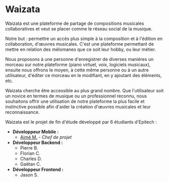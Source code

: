 # Waizata

Waizata est une plateforme de partage de compositions musicales collaboratives et veut se placer comme le réseau social de la musique.

Notre but : permettre un accès plus simple à la composition et à l'édition en collaboration, d'œuvres musicales. C'est une plateforme permettant de mettre en relation des mélomanes que ce soit leur hobby, ou leur métier.

Nous proposons à une personne d'enregistrer de diverses manières un morceau sur notre plateforme (piano virtuel, voix, logiciels musicaux), ensuite nous offrons le moyen, à cette même personne ou à un autre utilisateur, d'éditer ce morceau en le modifiant, en y ajoutant des éléments, etc.

Waizata cherche être accessible au plus grand nombre. Que l'utilisateur soit un novice en termes de musique ou un professionnel reconnu, nous souhaitons offrir une utilisation de notre plateforme la plus facile et instinctive possible afin d'aider la création d'œuvres musicales et leur reconnaissance.

Waizata est le projet de fin d'étude développé par 6 étudiants d'Epitech :
* **Développeur Mobile :**
  * [Aimé M.](https://aimemotti.vercel.app) - *Chef de projet*
* **Développeur Backend :**
  * Pierre B.
  * Florian C.
  * Charles D.
  * Gaëtan C.
* **Développeur Frontend :**
  * Jason S.
